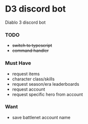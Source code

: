 # D3 discord bot
Diablo 3 discord bot

### TODO
- ~~switch to typescript~~
- ~~command handler~~

### Must Have
- request items
- character class/skills
- request season/era leaderboards
- request account
- request specific hero from account

### Want
- save battlenet account name
